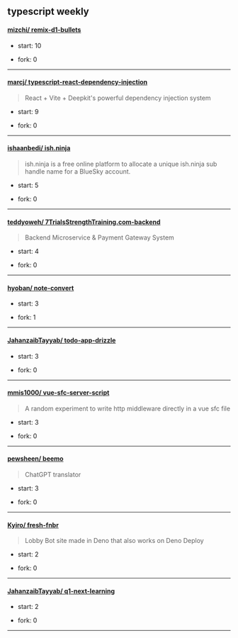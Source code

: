 ## typescript weekly

#### [mizchi/ remix-d1-bullets](https://github.com/mizchi/remix-d1-bullets)
>  
+ start: 10
+ fork: 0
---
#### [marcj/ typescript-react-dependency-injection](https://github.com/marcj/typescript-react-dependency-injection)
>  React + Vite + Deepkit's powerful dependency injection system
+ start: 9
+ fork: 0
---
#### [ishaanbedi/ ish.ninja](https://github.com/ishaanbedi/ish.ninja)
>  ish.ninja is a free online platform to allocate a unique ish.ninja sub handle name for a BlueSky account.
+ start: 5
+ fork: 0
---
#### [teddyoweh/ 7TrialsStrengthTraining.com-backend](https://github.com/teddyoweh/7TrialsStrengthTraining.com-backend)
>  Backend Microservice & Payment Gateway System
+ start: 4
+ fork: 0
---
#### [hyoban/ note-convert](https://github.com/hyoban/note-convert)
>  
+ start: 3
+ fork: 1
---
#### [JahanzaibTayyab/ todo-app-drizzle](https://github.com/JahanzaibTayyab/todo-app-drizzle)
>  
+ start: 3
+ fork: 0
---
#### [mmis1000/ vue-sfc-server-script](https://github.com/mmis1000/vue-sfc-server-script)
>  A random experiment to write http middleware directly in a vue sfc file
+ start: 3
+ fork: 0
---
#### [pewsheen/ beemo](https://github.com/pewsheen/beemo)
>  ChatGPT translator
+ start: 3
+ fork: 0
---
#### [Kyiro/ fresh-fnbr](https://github.com/Kyiro/fresh-fnbr)
>  Lobby Bot site made in Deno that also works on Deno Deploy
+ start: 2
+ fork: 0
---
#### [JahanzaibTayyab/ q1-next-learning](https://github.com/JahanzaibTayyab/q1-next-learning)
>  
+ start: 2
+ fork: 0
---